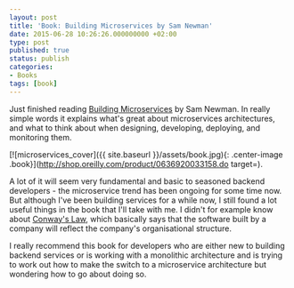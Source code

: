 ```yaml
---
layout: post
title: 'Book: Building Microservices by Sam Newman'
date: 2015-06-28 10:26:26.000000000 +02:00
type: post
published: true
status: publish
categories:
- Books
tags: [book]
---
```


Just finished reading [Building Microservices](http://shop.oreilly.com/product/0636920033158.do) by Sam Newman. In really simple words it explains what's great about microservices architectures, and what to think about when designing, developing, deploying, and monitoring them.

[![microservices_cover]({{ site.baseurl }}/assets/book.jpg){: .center-image .book}](http://shop.oreilly.com/product/0636920033158.do target=).

A lot of it will seem very fundamental and basic to seasoned backend developers - the microservice trend has been ongoing for some time now. But although I've been building services for a while now, I still found a lot useful things in the book that I'll take with me. I didn't for example know about [Conway's Law](https://en.wikipedia.org/wiki/Conway's_law), which basically says that the software built by a company will reflect the company's organisational structure.

I really recommend this book for developers who are either new to building backend services or is working with a monolithic architecture and is trying to work out how to make the switch to a microservice architecture but wondering how to go about doing so.